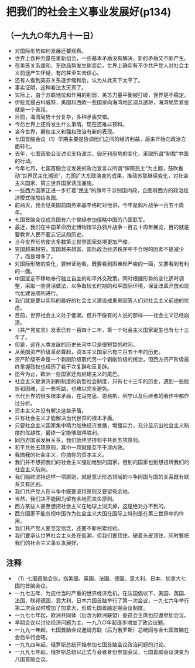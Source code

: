 # 把我们的社会主义事业发展好(p134)

## （一九九○年九月十一日）

- 对国际形势如何发展还要观察。- 世界上各种力量在重新组合，一些基本矛盾没有解决，新的矛盾又不断产生。- 在美苏关系缓和、东欧局势发生剧变后，世界上确实有不少共产党人对社会主义前途产生怀疑，有的甚至失去信心。- 还有人看到美苏关系逐步缓和后，认为从此天下太平了。- 事实证明，这种看法太天真了。- 实际上，由于苏联地位和作用的削弱，美苏力量平衡被打破，世界更不稳定。- 伊拉克侵占科威特，美国和西欧一些国家向海湾地区调兵遣将，海湾局势紧张就是一个表现。- 目前，海湾局势十分复杂，多种矛盾交错。- 今后世界上还将发生什么事情，现在还难以预料。- 当今世界，霸权主义和强权政治有新的表现。- 七国首脑会议（1）早期主要是协调他们之间的经济利益，后来开始向政治方面转化。- 去年，七国首脑会议讨论支持波兰、匈牙利局势的变化，采取所谓“制裁”中国的行动。- 今年七月，七国首脑会议发表的政治宣言以所谓“保障民主”为主题，鼓吹推动“世界民主化潮流”，力图扩大东欧演变的成果，推动苏联继续变化，对社会主义国家、第三世界国家诱压兼施。- 一些西方国家正进一步打着“民主”的旗号干涉别国内政，企图将西方的政治经济模式强加给各国。- 前两天，我会见美国前国务卿基辛格时对他讲，今年是鸦片战争一百五十周年。- 七国首脑会议成员国有六个曾经参加侵略中国的八国联军。- 最近，我们在中国革命历史博物馆举办鸦片战争一百五十周年展览，目的就是要教育人民不要忘记这段历史。- 当今世界形势使大多数第三世界国家处境更加严峻。- 穷国越来越穷，富国越来越富，国际政治经济秩序中不合理的因素不是减少了，而是增多了。- 对国际形势的变化，要辩证地看，既要看到困难和严峻的一面，又要看到有利的一面。- 中国坚定不移地奉行独立自主的和平外交政策，同时根据形势的变化适时调整，采取一些灵活做法，以争取较长时期的和平国际环境，保证改革开放和现代化建设顺利进行。- 我们就是要以实际的最好的社会主义建设成果来回答人们对社会主义前途的忧虑。- 目前，世界社会主义处于低潮，但并不像有的人说的那样——社会主义已经崩溃。- 《共产党宣言》发表已有一百四十二年，第一个社会主义国家诞生也有七十三年了。- 但是，这在人类发展的历史长河中只是很短暂的时间。- 从英国资产阶级革命算起，资本主义国家已有三百五十年的历史。- 资产阶级革命是一个剥削阶级取代另一个剥削阶级的统治，但西方资产阶级最终掌握政权也经历了若干次复辟和反复辟。- 迄今为止，欧洲一些国家还有封建主义的尾巴。- 社会主义是消灭剥削制度的新型社会制度，只有七十三年的历史，遇到一些挫折和困难，走一些弯路，也难以完全避免。- 当代世界的很多根本矛盾，在马克思、恩格斯、列宁以及后继者的著作中都作过分析。- 资本主义并没有解决这些矛盾。- 只有社会主义才能解决当代世界的根本矛盾。- 只要社会主义国家集中精力加快经济发展，增强实力，充分显示出社会主义制度的优越性，最终一定能够取得胜利。- 同西方国家发展关系，我们始终坚持和平共处五项原则。- 和平共处五项原则，其中一项就是互不干涉内政。- 我搞我的社会主义，你搞你的资本主义。- 我们并不想把我们的社会主义强加给别的国家，但别的国家也别想扭转我们的社会主义航向。- 我们始终坚持这样一项原则，就是意识形态领域的斗争同国与国的关系既有联系又有区别。- 我们共产党人在斗争中既要坚持原则又要留有余地。- 当然，我们决不能因为留有余地而丧失原则。- 西方某些人甚至想把社会主义在地球上消灭掉，这是绝对办不到的。- 西方国家不能忽视中国作为社会主义大国在国际上特别是在第三世界中的作用。- 我们共产党人要坚定信念，还要不断积累经验。- 我们要承认世界社会主义处在低潮，但我们要顶住，硬着头皮顶住，同时要把我们的社会主义事业发展好。## 注释

- （1）七国首脑会议，指美国、英国、法国、德国、意大利、日本、加拿大七国的首脑会议。- 一九七五年，为应付当时严重的世界经济危机，在法国倡议下，美国、英国、法国、联邦德国、意大利、日本六国首脑举行了第一次会议，一九七六年举行第二次会议时增加了加拿大，形成七国首脑定期会议制度。- 一九七七年起，欧洲共同体（后改为欧洲联盟）委员会主席也应邀参加会议。- 早期会议以讨论经济问题为主，一九八○年起逐步增加了政治议题。- 一九九一年起，七国首脑会议邀请苏联（后为俄罗斯）总统同与会七国首脑在会后举行会晤。- 一九九四年起，俄罗斯总统开始参加七国首脑会议政治问题的讨论。- 一九九七年起，俄罗斯总统以正式与会者身份参加会议，七国首脑会议演变为八国首脑会议。 